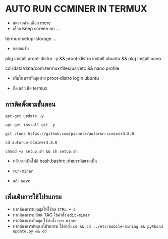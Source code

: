 # AUTO RUN CCMINER IN TERMUX

* แตะจอค้าง เลือก more
* เลือก Keep screen on
...

termux-setup-storage
...
* กดยอมรับ



pkg install proot-distro -y && proot-distro install ubuntu && pkg install nano

cd /data/data/com.termux/files/usr/etc && nano profile

* เพิ่มในบรรทัดสุดท้าย
proot-distro login ubuntu

* ปิด แล้วเปิด termux

## การติดตั้งตามขั้นตอน
```
apt-get update -y
```
```
apt-get install git -y
```
```
git clone https://github.com/pichetx/autorun-ccminer3.8.0
```
```
cd autorun-ccminer3.8.0
```
```
chmod +x setup.sh && sh setup.sh
```
* หลังจากเปิดไฟล์ bash.bashrc เพิ่มบรรทัดแรกเป็น
- ```run-miner```
* แล้ว save

## เพิ่มเติมการใช้โปรแกรม
* หากต้องการหยุดขุดให้ใช้กด ```CTRL + C```
* หากต้องการเปลี่ยน TAG ใช้คำสั่ง ```edit-miner```
* หากต้องการเปิดขุด ใช้คำสั่ง ```run-miner```
* หากต้องการอัพเดทโปรแกรม ใช้คำสั่ง ```cd && cd ../etc/mobile-mining && python3 update.py && cd```
